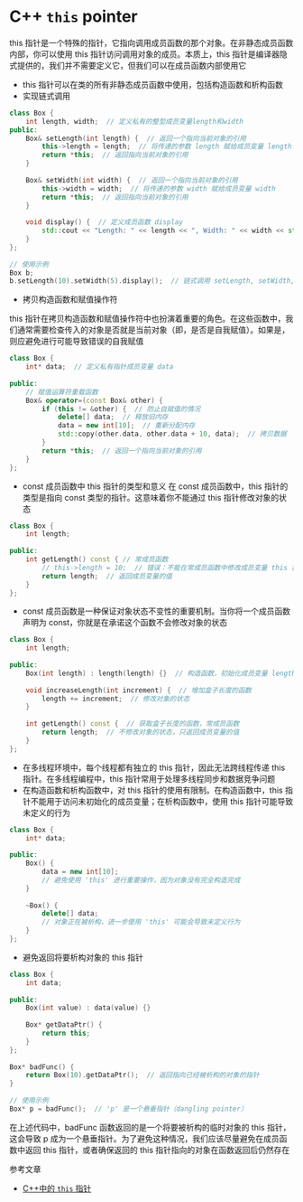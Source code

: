 # C++ `this` pointer

this 指针是一个特殊的指针，它指向调用成员函数的那个对象。在非静态成员函数内部，你可以使用 this 指针访问调用对象的成员。本质上，this 指针是编译器隐式提供的，我们并不需要定义它，但我们可以在成员函数内部使用它

- this 指针可以在类的所有非静态成员函数中使用，包括构造函数和析构函数
- 实现链式调用

```cpp
class Box {
    int length, width;  // 定义私有的整型成员变量length和width
public:
    Box& setLength(int length) {  // 返回一个指向当前对象的引用
        this->length = length;  // 将传递的参数 length 赋给成员变量 length
        return *this;  // 返回指向当前对象的引用
    }
 
    Box& setWidth(int width) {  // 返回一个指向当前对象的引用
        this->width = width;  // 将传递的参数 width 赋给成员变量 width
        return *this;  // 返回指向当前对象的引用
    }
 
    void display() {  // 定义成员函数 display
        std::cout << "Length: " << length << ", Width: " << width << std::endl;  // 输出成员变量 length 和 width 的值
    }
};
 
// 使用示例
Box b;
b.setLength(10).setWidth(5).display();  // 链式调用 setLength, setWidth, display 函数显示结果
```

- 拷贝构造函数和赋值操作符

this 指针在拷贝构造函数和赋值操作符中也扮演着重要的角色。在这些函数中，我们通常需要检查传入的对象是否就是当前对象（即，是否是自我赋值）。如果是，则应避免进行可能导致错误的自我赋值

```cpp
class Box {
    int* data;  // 定义私有指针成员变量 data
 
public:
    // 赋值运算符重载函数
    Box& operator=(const Box& other) {
        if (this != &other) {  // 防止自赋值的情况
            delete[] data;  // 释放旧内存
            data = new int[10];  // 重新分配内存
            std::copy(other.data, other.data + 10, data);  // 拷贝数据
        }
        return *this;  // 返回一个指向当前对象的引用
    }
};
```

- const 成员函数中 this 指针的类型和意义 在 const 成员函数中，this 指针的类型是指向 const 类型的指针。这意味着你不能通过 this 指针修改对象的状态

```cpp
class Box {
    int length;
 
public:
    int getLength() const { // 常成员函数
        // this->length = 10;  // 错误：不能在常成员函数中修改成员变量 this 指针的类型是 const Box*，所以你不能通过 this 指针来修改 length
        return length;  // 返回成员变量的值
    }
};
```

- const 成员函数是一种保证对象状态不变性的重要机制。当你将一个成员函数声明为 const，你就是在承诺这个函数不会修改对象的状态

```cpp
class Box {
    int length;
 
public:
    Box(int length) : length(length) {}  // 构造函数，初始化成员变量 length
 
    void increaseLength(int increment) {  // 增加盒子长度的函数
        length += increment;  // 修改对象的状态
    }
 
    int getLength() const {  // 获取盒子长度的函数，常成员函数
        return length;  // 不修改对象的状态，只返回成员变量的值
    }
};
```

- 在多线程环境中，每个线程都有独立的 this 指针，因此无法跨线程传递 this 指针。在多线程编程中，this 指针常用于处理多线程同步和数据竞争问题
- 在构造函数和析构函数中，对 this 指针的使用有限制。在构造函数中，this 指针不能用于访问未初始化的成员变量；在析构函数中，使用 this 指针可能导致未定义的行为

```cpp
class Box {
    int* data;
 
public:
    Box() {
        data = new int[10];
        // 避免使用 'this' 进行重要操作，因为对象没有完全构造完成
    }
 
    ~Box() {
        delete[] data;
        // 对象正在被析构，进一步使用 'this' 可能会导致未定义行为
    }
};
```

- 避免返回将要析构对象的 this 指针

```cpp
class Box {
    int data;
 
public:
    Box(int value) : data(value) {}
 
    Box* getDataPtr() {
        return this;
    }
};
 
Box* badFunc() {
    return Box(10).getDataPtr();  // 返回指向已经被析构的对象的指针
}
 
// 使用示例
Box* p = badFunc();  // 'p' 是一个悬垂指针（dangling pointer）
```

在上述代码中，badFunc 函数返回的是一个将要被析构的临时对象的 this 指针，这会导致 p 成为一个悬垂指针。为了避免这种情况，我们应该尽量避免在成员函数中返回 this 指针，或者确保返回的 this 指针指向的对象在函数返回后仍然存在


参考文章

- [C++中的 `this` 指针](https://blog.csdn.net/crr411422/article/details/131063469)
